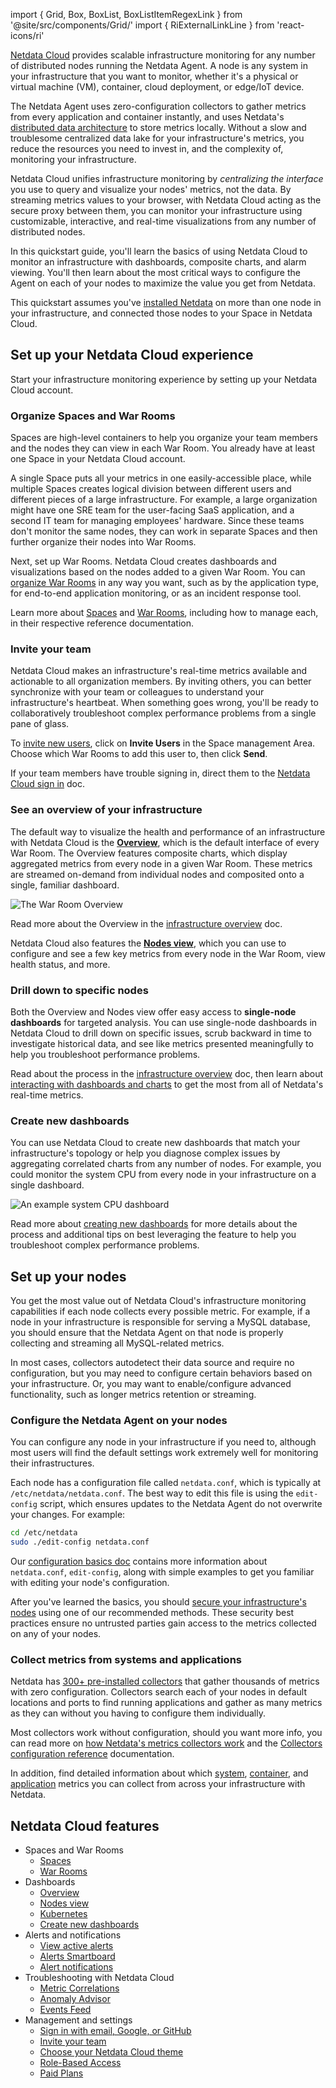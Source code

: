 <!--
title: "Monitor your infrastructure"
description: "Real-time infrastructure monitoring with Netdata Cloud. View key metrics, insightful charts, and active alarms from all your nodes."
custom_edit_url: "https://github.com/netdata/netdata/blob/master/docs/quickstart/infrastructure.md"
sidebar_label: "Monitor your infrastructure"
learn_status: "Published"
learn_topic_type: "Concepts"
learn_rel_path: "Getting Started"
sidebar_position: "50"
-->

import { Grid, Box, BoxList, BoxListItemRegexLink } from '@site/src/components/Grid/'
import { RiExternalLinkLine } from 'react-icons/ri'

[Netdata Cloud](https://app.netdata.cloud) provides scalable infrastructure monitoring for any number of distributed
nodes running the Netdata Agent. A node is any system in your infrastructure that you want to monitor, whether it's a
physical or virtual machine (VM), container, cloud deployment, or edge/IoT device.

The Netdata Agent uses zero-configuration collectors to gather metrics from every application and container instantly,
and uses Netdata's [distributed data architecture](https://github.com/netdata/netdata/blob/master/docs/store/distributed-data-architecture.md) to store metrics
locally. Without a slow and troublesome centralized data lake for your infrastructure's metrics, you reduce the
resources you need to invest in, and the complexity of, monitoring your infrastructure. 

Netdata Cloud unifies infrastructure monitoring by _centralizing the interface_ you use to query and visualize your
nodes' metrics, not the data. By streaming metrics values to your browser, with Netdata Cloud acting as the secure proxy
between them, you can monitor your infrastructure using customizable, interactive, and real-time visualizations from any
number of distributed nodes.

In this quickstart guide, you'll learn the basics of using Netdata Cloud to monitor an infrastructure with dashboards,
composite charts, and alarm viewing. You'll then learn about the most critical ways to configure the Agent on each of
your nodes to maximize the value you get from Netdata.

This quickstart assumes you've [installed Netdata](https://github.com/netdata/netdata/edit/master/packaging/installer/README.md)
on more than one node in your infrastructure, and connected those nodes to your Space in Netdata Cloud. 

## Set up your Netdata Cloud experience

Start your infrastructure monitoring experience by setting up your Netdata Cloud account.

### Organize Spaces and War Rooms

Spaces are high-level containers to help you organize your team members and the nodes they can view in each War Room.
You already have at least one Space in your Netdata Cloud account.

A single Space puts all your metrics in one easily-accessible place, while multiple Spaces creates logical division
between different users and different pieces of a large infrastructure. For example, a large organization might have one
SRE team for the user-facing SaaS application, and a second IT team for managing employees' hardware. Since these teams
don't monitor the same nodes, they can work in separate Spaces and then further organize their nodes into War Rooms.

Next, set up War Rooms. Netdata Cloud creates dashboards and visualizations based on the nodes added to a given War
Room. You can [organize War Rooms](https://github.com/netdata/netdata/blob/master/docs/cloud/war-rooms.md#war-room-organization) in any way
you want, such as by the application type, for end-to-end application monitoring, or as an incident response tool.

Learn more about [Spaces](https://github.com/netdata/netdata/blob/master/docs/cloud/spaces.md) and [War
Rooms](https://github.com/netdata/netdata/blob/master/docs/cloud/war-rooms.md), including how to manage each, in their respective reference
documentation.

### Invite your team

Netdata Cloud makes an infrastructure's real-time metrics available and actionable to all organization members. By
inviting others, you can better synchronize with your team or colleagues to understand your infrastructure's heartbeat.
When something goes wrong, you'll be ready to collaboratively troubleshoot complex performance problems from a single
pane of glass.

To [invite new users](https://github.com/netdata/netdata/blob/master/docs/cloud/manage/invite-your-team.md), click on **Invite Users** in the
Space management Area. Choose which War Rooms to add this user to, then click **Send**.

If your team members have trouble signing in, direct them to the [Netdata Cloud sign
in](https://github.com/netdata/netdata/blob/master/docs/cloud/manage/sign-in.mdx) doc.

### See an overview of your infrastructure

The default way to visualize the health and performance of an infrastructure with Netdata Cloud is the
[**Overview**](https://github.com/netdata/netdata/blob/master/docs/visualize/overview-infrastructure.md), which is the default interface of every War Room. The
Overview features composite charts, which display aggregated metrics from every node in a given War Room. These metrics
are streamed on-demand from individual nodes and composited onto a single, familiar dashboard.

![The War Room
Overview](https://user-images.githubusercontent.com/1153921/108732681-09791980-74eb-11eb-9ba2-98cb1b6608de.png)

Read more about the Overview in the [infrastructure overview](https://github.com/netdata/netdata/blob/master/docs/visualize/overview-infrastructure.md) doc.

Netdata Cloud also features the [**Nodes view**](https://github.com/netdata/netdata/blob/master/docs/cloud/visualize/nodes.md), which you can
use to configure and see a few key metrics from every node in the War Room, view health status, and more.

### Drill down to specific nodes

Both the Overview and Nodes view offer easy access to **single-node dashboards** for targeted analysis. You can use
single-node dashboards in Netdata Cloud to drill down on specific issues, scrub backward in time to investigate
historical data, and see like metrics presented meaningfully to help you troubleshoot performance problems.

Read about the process in the [infrastructure
overview](https://github.com/netdata/netdata/blob/master/docs/visualize/overview-infrastructure.md#drill-down-with-single-node-dashboards) doc, then learn about [interacting with
dashboards and charts](https://github.com/netdata/netdata/blob/master/docs/visualize/interact-dashboards-charts.md) to get the most from all of Netdata's real-time
metrics.

### Create new dashboards

You can use Netdata Cloud to create new dashboards that match your infrastructure's topology or help you diagnose
complex issues by aggregating correlated charts from any number of nodes. For example, you could monitor the system CPU
from every node in your infrastructure on a single dashboard.

![An example system CPU
dashboard](https://user-images.githubusercontent.com/1153921/108732974-4b09c480-74eb-11eb-87a2-c67e569c08b6.png)

Read more about [creating new dashboards](https://github.com/netdata/netdata/blob/master/docs/visualize/create-dashboards.md) for more details about the process and
additional tips on best leveraging the feature to help you troubleshoot complex performance problems.

## Set up your nodes

You get the most value out of Netdata Cloud's infrastructure monitoring capabilities if each node collects every
possible metric. For example, if a node in your infrastructure is responsible for serving a MySQL database, you should
ensure that the Netdata Agent on that node is properly collecting and streaming all MySQL-related metrics.

In most cases, collectors autodetect their data source and require no configuration, but you may need to configure
certain behaviors based on your infrastructure. Or, you may want to enable/configure advanced functionality, such as
longer metrics retention or streaming.

### Configure the Netdata Agent on your nodes

You can configure any node in your infrastructure if you need to, although most users will find the default settings
work extremely well for monitoring their infrastructures.

Each node has a configuration file called `netdata.conf`, which is typically at `/etc/netdata/netdata.conf`. The best
way to edit this file is using the `edit-config` script, which ensures updates to the Netdata Agent do not overwrite
your changes. For example:

```bash
cd /etc/netdata
sudo ./edit-config netdata.conf
```

Our [configuration basics doc](https://github.com/netdata/netdata/blob/master/docs/configure/nodes.md) contains more information about `netdata.conf`, `edit-config`,
along with simple examples to get you familiar with editing your node's configuration.

After you've learned the basics, you should [secure your infrastructure's nodes](https://github.com/netdata/netdata/blob/master/docs/configure/secure-nodes.md) using
one of our recommended methods. These security best practices ensure no untrusted parties gain access to the metrics
collected on any of your nodes.

### Collect metrics from systems and applications

Netdata has [300+ pre-installed collectors](https://github.com/netdata/netdata/blob/master/collectors/COLLECTORS.md) that gather thousands of metrics with zero
configuration. Collectors search each of your nodes in default locations and ports to find running applications and
gather as many metrics as they can without you having to configure them individually.

Most collectors work without configuration, should you want more info, you can read more on [how Netdata's metrics collectors work](https://github.com/netdata/netdata/blob/master/collectors/README.md) and the [Collectors configuration reference](https://github.com/netdata/netdata/blob/master/collectors/REFERENCE.md) documentation.

In addition, find detailed information about which [system](https://github.com/netdata/netdata/blob/master/docs/collect/system-metrics.md),
[container](https://github.com/netdata/netdata/blob/master/docs/collect/container-metrics.md), and [application](https://github.com/netdata/netdata/blob/master/docs/collect/application-metrics.md) metrics you can
collect from across your infrastructure with Netdata.

## Netdata Cloud features

<Grid columns="2">
  <Box
    title="Spaces and War Rooms">
    <BoxList>
      <BoxListItemRegexLink to="[](https://github.com/netdata/netdata/blob/master/docs/cloud/spaces.md)" title="Spaces" />
      <BoxListItemRegexLink to="[](https://github.com/netdata/netdata/blob/master/docs/cloud/war-rooms.md)" title="War Rooms" />
    </BoxList>
  </Box>
  <Box
    title="Dashboards">
    <BoxList>
      <BoxListItemRegexLink to="[](https://github.com/netdata/netdata/blob/master/docs/cloud/visualize/overview.md)" title="Overview" />
      <BoxListItemRegexLink to="[](https://github.com/netdata/netdata/blob/master/docs/cloud/visualize/nodes.md)" title="Nodes view" />
      <BoxListItemRegexLink to="[](https://github.com/netdata/netdata/blob/master/docs/cloud/visualize/kubernetes.md)" title="Kubernetes" />
      <BoxListItemRegexLink to="[](https://github.com/netdata/netdata/blob/master/docs/cloud/visualize/dashboards.md)" title="Create new dashboards" />
    </BoxList>
  </Box>
  <Box
    title="Alerts and notifications">
    <BoxList>
      <BoxListItemRegexLink to="[](https://github.com/netdata/netdata/blob/master/docs/cloud/alerts-notifications/view-active-alerts.mdx)" title="View active alerts" />
      <BoxListItemRegexLink to="[](https://github.com/netdata/netdata/blob/master/docs/cloud/alerts-notifications/smartboard.mdx)" title="Alerts Smartboard" />
      <BoxListItemRegexLink to="[](https://github.com/netdata/netdata/blob/master/docs/cloud/alerts-notifications/notifications.mdx)" title="Alert notifications" />
    </BoxList>
  </Box>
  <Box
    title="Troubleshooting with Netdata Cloud">
    <BoxListItemRegexLink to="[](https://github.com/netdata/netdata/blob/master/docs/cloud/insights/metric-correlations.md)" title="Metric Correlations" />
    <BoxListItemRegexLink to="[](https://github.com/netdata/netdata/blob/master/docs/cloud/insights/anomaly-advisor.mdx)" title="Anomaly Advisor" />
    <BoxListItemRegexLink to="[](https://github.com/netdata/netdata/blob/master/docs/cloud/insights/events-feed.md)" title="Events Feed" />
  </Box>
  <Box
    title="Management and settings">
    <BoxList>
      <BoxListItemRegexLink to="[](https://github.com/netdata/netdata/blob/master/docs/cloud/manage/sign-in.mdx)" title="Sign in with email, Google, or GitHub" />
      <BoxListItemRegexLink to="[](https://github.com/netdata/netdata/blob/master/docs/cloud/manage/invite-your-team.md)" title="Invite your team" />
      <BoxListItemRegexLink to="[](https://github.com/netdata/netdata/blob/master/docs/cloud/manage/themes.md)" title="Choose your Netdata Cloud theme" />
      <BoxListItemRegexLink to="[](https://github.com/netdata/netdata/blob/master/docs/cloud/manage/role-based-access.md)" title="Role-Based Access" />
      <BoxListItemRegexLink to="[](https://github.com/netdata/netdata/blob/master/docs/cloud/manage/plans.md)" title="Paid Plans" />
    </BoxList>
  </Box>
</Grid>

- Spaces and War Rooms
  - [Spaces](https://github.com/netdata/netdata/blob/master/docs/cloud/spaces.md)
  - [War Rooms](https://github.com/netdata/netdata/blob/master/docs/cloud/war-rooms.md)
- Dashboards
  - [Overview](https://github.com/netdata/netdata/blob/master/docs/cloud/visualize/overview.md)
  - [Nodes view](https://github.com/netdata/netdata/blob/master/docs/cloud/visualize/nodes.md)
  - [Kubernetes](https://github.com/netdata/netdata/blob/master/docs/cloud/visualize/kubernetes.md)
  - [Create new dashboards](https://github.com/netdata/netdata/blob/master/docs/cloud/visualize/dashboards.md)
- Alerts and notifications
  - [View active alerts](https://github.com/netdata/netdata/blob/master/docs/cloud/alerts-notifications/view-active-alerts.mdx)
  - [Alerts Smartboard](https://github.com/netdata/netdata/blob/master/docs/cloud/alerts-notifications/smartboard.mdx)
  - [Alert notifications](https://github.com/netdata/netdata/blob/master/docs/cloud/alerts-notifications/notifications.mdx)
- Troubleshooting with Netdata Cloud
  - [Metric Correlations](https://github.com/netdata/netdata/blob/master/docs/cloud/insights/metric-correlations.md)
  - [Anomaly Advisor](https://github.com/netdata/netdata/blob/master/docs/cloud/insights/anomaly-advisor.mdx)
  - [Events Feed](https://github.com/netdata/netdata/blob/master/docs/cloud/insights/events-feed.md)
- Management and settings
  - [Sign in with email, Google, or GitHub](https://github.com/netdata/netdata/blob/master/docs/cloud/manage/sign-in.mdx)
  - [Invite your team](https://github.com/netdata/netdata/blob/master/docs/cloud/manage/invite-your-team.md)
  - [Choose your Netdata Cloud theme](https://github.com/netdata/netdata/blob/master/docs/cloud/manage/themes.md)
  - [Role-Based Access](https://github.com/netdata/netdata/blob/master/docs/cloud/manage/role-based-access.md)
  - [Paid Plans](https://github.com/netdata/netdata/blob/master/docs/cloud/manage/plans.md)
